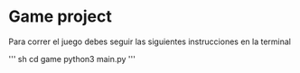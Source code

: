 # Game project

Para correr el juego debes seguir las siguientes instrucciones en la terminal

''' sh
cd game
python3 main.py
'''
